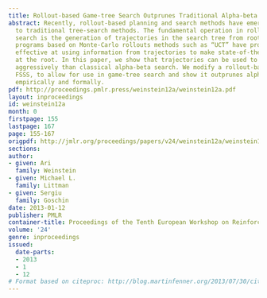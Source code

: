 ```yaml
---
title: Rollout-based Game-tree Search Outprunes Traditional Alpha-beta
abstract: Recently, rollout-based planning and search methods have emerged as an alternative
  to traditional tree-search methods. The fundamental operation in rollout-based tree
  search is the generation of trajectories in the search tree from root to leaf. Game-playing
  programs based on Monte-Carlo rollouts methods such as “UCT” have proven remarkably
  effective at using information from trajectories to make state-of-the-art decisions
  at the root. In this paper, we show that trajectories can be used to prune more
  aggressively than classical alpha-beta search. We modify a rollout-based method,
  FSSS, to allow for use in game-tree search and show it outprunes alpha-beta both
  empirically and formally.
pdf: http://proceedings.pmlr.press/weinstein12a/weinstein12a.pdf
layout: inproceedings
id: weinstein12a
month: 0
firstpage: 155
lastpage: 167
page: 155-167
origpdf: http://jmlr.org/proceedings/papers/v24/weinstein12a/weinstein12a.pdf
sections: 
author:
- given: Ari
  family: Weinstein
- given: Michael L.
  family: Littman
- given: Sergiu
  family: Goschin
date: 2013-01-12
publisher: PMLR
container-title: Proceedings of the Tenth European Workshop on Reinforcement Learning
volume: '24'
genre: inproceedings
issued:
  date-parts:
  - 2013
  - 1
  - 12
# Format based on citeproc: http://blog.martinfenner.org/2013/07/30/citeproc-yaml-for-bibliographies/
---
```

